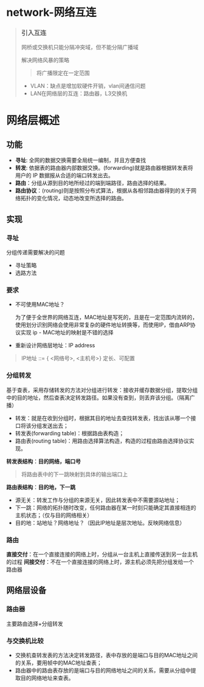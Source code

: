 # network-网络互连

> ### 引入互连
>
> 网桥或交换机只能分隔冲突域，但不能分隔广播域
>
> 解决网络风暴的策略
>
> > 将广播限定在一定范围
>
> - VLAN：缺点是增加软硬件开销，vlan间通信问题
> - LAN在网络层的互连：路由器，L3交换机

# 网络层概述

## 功能

- **寻址**: 全网的数据交换需要全局统一编制，并且方便查找
- **转发**: 依据表的路由器内部数据交换。(forwarding)就是路由器根据转发表将用户的 IP 数据报从合适的端口转发出去。
- **路由**：分组从源到目的地所经过的端到端路径，路由选择的结果。
- **路由协议**：(routing)则是按照分布式算法，根据从各相邻路由器得到的关于网络拓扑的变化情况，动态地改变所选择的路由。

## 实现

### 寻址

分组传递需要解决的问题

- 寻址策略
- 选路方法

### **要求**

- 不可使用MAC地址？

    为了便于全世界的网络互连，MAC地址是写死的，且是在一定范围内流转的，使用划分识别网络会使用非常复杂的硬件地址转换等，而使用IP，借由ARP协议实现 ip - MAC地址的映射是不错的选择

- 重新设计网络层地址：IP  address

> IP地址 ::= { <网络号>, <主机号>}
> 定长、可配置

### 分组转发

基于查表，采用存储转发的方法对分组进行转发：接收并缓存数据分组，提取分组中的目的地址，然后查表决定转发路径。如果没有查到，则丢弃该分组。（隔离广播）

- 转发：就是在收到分组时，根据其目的地址去查找转发表，找出该从哪一个接口将该分组发送出去；
- 转发表(forwarding table)：根据路由表构造；
- 路由表(routing table)：用路由选择算法构造，构造的过程由路由选择协议实现。

**转发表结构**：**目的网络，端口号**

> 将路由表中的下一跳映射到具体的输出端口上

**路由表结构**：**目的地，下一跳**

- 源无关：转发工作与分组的来源无关，因此转发表中不需要源站地址；
- 下一跳：网络的拓扑随时改变，任何路由器在某一时刻只能确定其直接相连的主机状态；（仅与目的网络相关）
- 目的地：站地址？网络地址？（因此IP地址是层次地址。反映网络信息）

### 路由

**直接交付**：在一个直接连接的网络上时，分组从一台主机上直接传送到另一台主机的过程
**间接交付**：不在一个直接连接的网络上时，源主机必须先把分组发给一个路由器

## 网络层设备

### 路由器

主要路由选择+分组转发

### 与交换机比较

- 交换机查转发表的方法决定转发路径，表中存放的是端口与目的MAC地址之间的关系，要用帧中的MAC地址查表；
- 路由器中的路由表存放的是端口与目的网络地址之间的关系，需要从分组中提取目的网络地址来查表。

